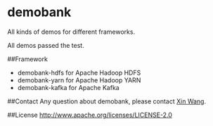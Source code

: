 # demobank
All kinds of demos for different frameworks.

All demos passed the test.

##Framework
* demobank-hdfs for Apache Hadoop HDFS
* demobank-yarn for Apache Hadoop YARN
* demobank-kafka for Apache Kafka

##Contact
Any question about demobank, please contact [Xin Wang](mailto:best.wangxin@163.com).

##License
http://www.apache.org/licenses/LICENSE-2.0
